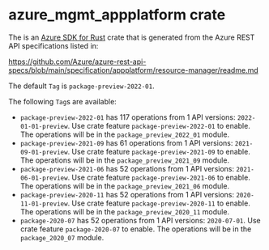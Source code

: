 # azure_mgmt_appplatform crate

The is an [Azure SDK for Rust](https://github.com/Azure/azure-sdk-for-rust) crate that is generated from the Azure REST API specifications listed in:

https://github.com/Azure/azure-rest-api-specs/blob/main/specification/appplatform/resource-manager/readme.md

The default `Tag` is `package-preview-2022-01`.

The following `Tag`s are available:

- `package-preview-2022-01` has 117 operations from 1 API versions: `2022-01-01-preview`. Use crate feature `package-preview-2022-01` to enable. The operations will be in the `package_preview_2022_01` module.
- `package-preview-2021-09` has 61 operations from 1 API versions: `2021-09-01-preview`. Use crate feature `package-preview-2021-09` to enable. The operations will be in the `package_preview_2021_09` module.
- `package-preview-2021-06` has 52 operations from 1 API versions: `2021-06-01-preview`. Use crate feature `package-preview-2021-06` to enable. The operations will be in the `package_preview_2021_06` module.
- `package-preview-2020-11` has 52 operations from 1 API versions: `2020-11-01-preview`. Use crate feature `package-preview-2020-11` to enable. The operations will be in the `package_preview_2020_11` module.
- `package-2020-07` has 52 operations from 1 API versions: `2020-07-01`. Use crate feature `package-2020-07` to enable. The operations will be in the `package_2020_07` module.